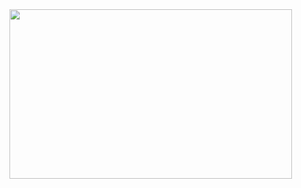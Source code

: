 <img src="https://media.licdn.com/dms/image/D5622AQEX6Xt-3BcmPQ/feedshare-shrink_1280/0/1711906278926?e=1715212800&v=beta&t=Bb4q5JwV4f-bhNYm9urUbMn4ZA07A6Dl2exlCLJ9mik" width="500" height="300">
